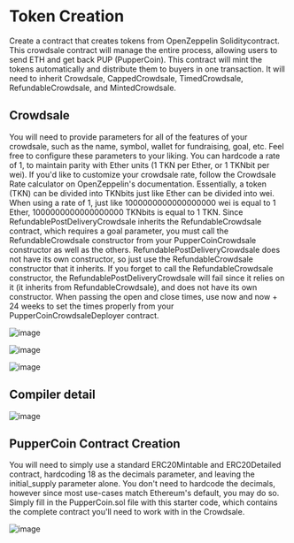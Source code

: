 # Token Creation
Create a contract that creates tokens from OpenZeppelin Soliditycontract. This crowdsale contract will manage the entire process, allowing users to send ETH and get back PUP (PupperCoin).
This contract will mint the tokens automatically and distribute them to buyers in one transaction.
It will need to inherit Crowdsale, CappedCrowdsale, TimedCrowdsale, RefundableCrowdsale, and MintedCrowdsale.

## Crowdsale

You will need to provide parameters for all of the features of your crowdsale, such as the name, symbol, wallet for fundraising, goal, etc. Feel free to configure these parameters to your liking.
You can hardcode a rate of 1, to maintain parity with Ether units (1 TKN per Ether, or 1 TKNbit per wei). If you'd like to customize your crowdsale rate, follow the Crowdsale Rate calculator on OpenZeppelin's documentation. Essentially, a token (TKN) can be divided into TKNbits just like Ether can be divided into wei. When using a rate of 1, just like 1000000000000000000 wei is equal to 1 Ether, 1000000000000000000 TKNbits is equal to 1 TKN.
Since RefundablePostDeliveryCrowdsale inherits the RefundableCrowdsale contract, which requires a goal parameter, you must call the RefundableCrowdsale constructor from your PupperCoinCrowdsale constructor as well as the others. RefundablePostDeliveryCrowdsale does not have its own constructor, so just use the RefundableCrowdsale constructor that it inherits.
If you forget to call the RefundableCrowdsale constructor, the RefundablePostDeliveryCrowdsale will fail since it relies on it (it inherits from RefundableCrowdsale), and does not have its own constructor.
When passing the open and close times, use now and now + 24 weeks to set the times properly from your PupperCoinCrowdsaleDeployer contract.

![image](https://user-images.githubusercontent.com/79224741/128788218-75575011-4fe1-49d1-bcb1-6182ee07670e.png)



![image](https://user-images.githubusercontent.com/79224741/128788292-78888427-636d-4db9-99d0-2150d498f9da.png)



![image](https://user-images.githubusercontent.com/79224741/128788335-ae04277c-aa62-47b8-a683-154b0a0be67c.png)

## Compiler detail
![image](https://user-images.githubusercontent.com/79224741/128788449-cdabd77a-594f-478c-8b5f-0e7e1fbcac8b.png)



## PupperCoin Contract Creation
You will need to simply use a standard ERC20Mintable and ERC20Detailed contract, hardcoding 18 as the decimals parameter, and leaving the initial_supply parameter alone.
You don't need to hardcode the decimals, however since most use-cases match Ethereum's default, you may do so.
Simply fill in the PupperCoin.sol file with this starter code, which contains the complete contract you'll need to work with in the Crowdsale.


![image](https://user-images.githubusercontent.com/79224741/128788388-ffeb4e45-8c66-4709-80a1-ee0bc91fc515.png)
